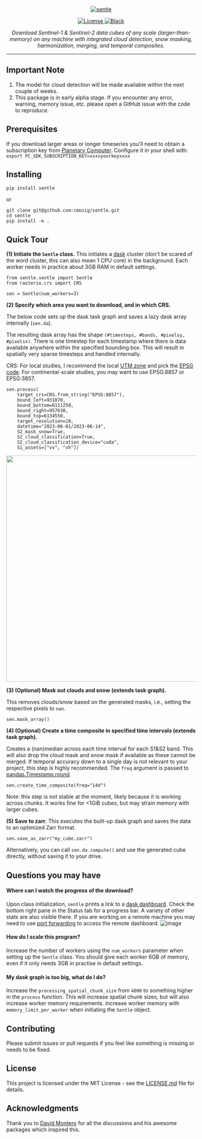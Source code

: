 <p align="center">
  <a href="https://github.com/cmosig/sentle/"><img src="https://github.com/cmosig/sentle/raw/main/docs/logo.png" alt="sentle"></a>
</p>

<p align="center">
<a href="https://opensource.org/licenses/MIT" target="_blank">
    <img src="https://img.shields.io/badge/License-MIT-blue.svg" alt="License">
</a>
<a href="https://peps.python.org/pep-0008/" target="_blank">
    <img src="https://img.shields.io/badge/code_style-pep8-blue" alt="Black">
</a>
</p>
<p align="center">
    <em>Download Sentinel-1 & Sentinel-2 data cubes of any scale (larger-than-memory) on any machine with integrated cloud
detection, snow masking, harmonization, merging, and temporal composites.</em>
</p>

---
 
## Important Note

1) The model for cloud detection will be made available within the next couple of weeks.
2) This package is in early alpha stage. If you encounter any error, warning, memory issue, etc. please open a GitHub issue with the code to reproduce.

## Prerequisites

If you download larger areas or longer timeseries you'll need to obtain a
subscription key from [Planetary Computer](https://planetarycomputer.microsoft.com/account/request). 
Configure it in your shell with: `export PC_SDK_SUBSCRIPTION_KEY=xxxxyourkeyxxxx`

## Installing

```
pip install sentle
```
or 
```
git clone git@github.com:cmosig/sentle.git
cd sentle
pip install -e .
```

## Quick Tour

**(1) Initiate the `Sentle` class.** This initiates a [dask](https://www.dask.org/) cluster (don't be scared of the word cluster, this can also mean 1 CPU core) in the background. Each worker needs in practice about 3GB RAM in default settings.

```
from sentle.sentle import Sentle
from rasterio.crs import CRS

sen = Sentle(num_workers=3)
```

**(2) Specify which area you want to download, and in which CRS.** 

The below code sets up the dask task graph and saves a lazy dask array internally (`sen.da`). 

The resulting dask array has the shape `(#timesteps, #bands, #pixelsy, #pixelsx)`. There is one timestep for each timestamp where there is data available anywhere within the specified bounding box. This will result in spatially very sparse timesteps and handled internally.

CRS: For local studies, I recommend the local [UTM zone](https://www.dmap.co.uk/utmworld.htm) and pick the [EPSG code](https://docs.up42.com/data/reference/utm). For continental-scale studies, you may want to use EPSG:8857 or EPSG:3857. 

```
sen.process(
    target_crs=CRS.from_string("EPSG:8857"),
    bound_left=931070,
    bound_bottom=6111250,
    bound_right=957630,
    bound_top=6134550,
    target_resolution=10,
    datetime="2023-06-01/2023-06-14",
    S2_mask_snow=True,
    S2_cloud_classification=True,
    S2_cloud_classification_device="cuda",
    S1_assets=["vv", "vh"])
```
<p align="center">
<img src="https://github.com/cmosig/sentle/assets/32590522/1da22165-9fef-480f-8643-88ba58c18574" width="600">
</p>

**(3) (Optional) Mask out clouds and snow (extends task graph).** 

This removes clouds/snow based on the generated masks, i.e., setting the respective pixels to `nan`.
```
sen.mask_array()
```

**(4) (Optional) Create a time composite in specified time intervals (extends task graph).** 

Creates a (nan)median across each time interval for each S1&S2 band. This will also drop the cloud mask and snow mask if available as these cannot be merged.
If temporal accuracy down to a single day is not relevant to your project, this step is highly recommended. The `freq` argument is passed to [pandas.Timestamp.round](https://pandas.pydata.org/docs/reference/api/pandas.Timestamp.round.html).
```
sen.create_time_composite(freq="14d")
```

Note: this step is not stable at the moment, likely because it is working across chunks. It works fine for <1GiB cubes, but may strain memory with larger cubes.  

**(5) Save to zarr.**
This executes the built-up dask graph and saves the data to an optimized Zarr format.  
```
sen.save_as_zarr("my_cube.zarr")
```
Alternatively, you can call `sen.da.compute()` and use the generated cube directly, without saving it to your drive.

## Questions you may have

#### Where can I watch the progress of the download?
Upon class initialization, `sentle` prints a link to a [dask dashboard](https://docs.dask.org/en/latest/dashboard.html). Check the bottom right pane in the Status tab for a progress bar. 
A variety of other stats are also visible there. If you are working on a remote machine you may need to use [port forwarding](https://help.ubuntu.com/community/SSH/OpenSSH/PortForwarding) to access the remote dashboard.
![image](https://github.com/cmosig/sentle/assets/32590522/c20516b5-7a9e-4e99-953a-9c8325edea7b)


#### How do I scale this program?
Increase the number of workers using the `num_workers` parameter when setting up the `Sentle` class. You should give each worker 6GB of memory, even if it only needs 3GB in practise in default settings.

#### My dask graph is too big, what do I do?
Increase the `processing_spatial_chunk_size` from `4000` to something higher in the `process` function. This will increase spatial chunk sizes, but will also increase worker memory requirements. Increase worker memory with `memory_limit_per_worker` when initiating the `Sentle` object.

## Contributing

Please submit issues or pull requests if you feel like something is missing or
needs to be fixed. 

## License

This project is licensed under the MIT License - see the [LICENSE.md](LICENSE.md) file for details.

## Acknowledgments

Thank you to [David Montero](https://github.com/davemlz) for all the
discussions and his awesome packages which inspired this.

